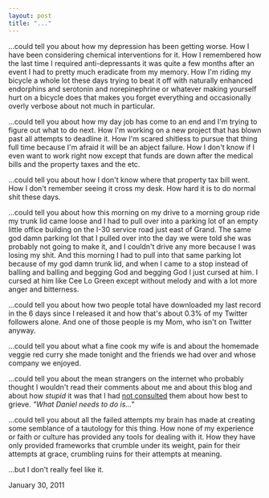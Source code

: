 ```yaml
---
layout: post
title: "..."
---
```


<p class="media"><object data="http://bandcamp.com/EmbeddedPlayer/track=2640512438/size=venti/bgcol=FFFFFF/linkcol=4285BB//" type="text/html" width="400" height="100"> </object></p>


...could tell you about how my depression has been getting worse. How I have been considering chemical interventions for it. How I remembered how the last time I required anti-depressants it was quite a few months after an event I had to pretty much eradicate from my memory. How I'm riding my bicycle a whole lot these days trying to beat it off with naturally enhanced endorphins and serotonin and norepinephrine or whatever making yourself hurt on a bicycle does that makes you forget everything and occasionally overly verbose about not much in particular.

...could tell you about how my day job has come to an end and I'm trying to figure out what to do next. How I'm working on a new project that has blown past all attempts to deadline it. How I'm scared shitless to pursue that thing full time because I'm afraid it will be an abject failure. How I don't know if I even want to work right now except that funds are down after the medical bills and the property taxes and the etc.

...could tell you about how I don't know where that property tax bill went. How I don't remember seeing it cross my desk. How hard it is to do normal shit these days.

...could tell you about how this morning on my drive to a morning group ride my trunk lid came loose and I had to pull over into a parking lot of an empty little office building on the I-30 service road just east of Grand. The same god damn parking lot that I pulled over into the day we were told she was probably not going to make it, and I couldn't drive any more because I was losing my shit. And this morning I had to pull into that same parking lot because of my god damn trunk lid, and when I came to a stop instead of balling and balling and begging God and begging God I just cursed at him. I cursed at him like Cee Lo Green except without melody and with a lot more anger and bitterness.

...could tell you about how two people total have downloaded my last record in the 6 days since I released it and how that's about 0.3% of my Twitter followers alone. And one of those people is my Mom, who isn't on Twitter anyway.

...could tell you about what a fine cook my wife is and about the homemade veggie red curry she made tonight and the friends we had over and whose company we enjoyed.

...could tell you about the mean strangers on the internet who probably thought I wouldn't read their comments about me and about this blog and about how _stupid_ it was that I had [not consulted](http://www.ftrain.com/wwic.html) them about how best to grieve. _"What Daniel needs to do is..."_

...could tell you about all the failed attempts my brain has made at creating some semblance of a tautology for this thing. How none of my experience or faith or culture has provided any tools for dealing with it. How they have only provided frameworks that crumble under its weight, pain for their attempts at grace, crumbling ruins for their attempts at meaning.

...but I don't really feel like it.

<p class="date">January 30, 2011</p>